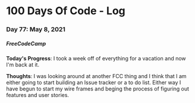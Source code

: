 # 100 Days Of Code - Log
### Day 77: May 8, 2021
##### FreeCodeCamp 

**Today's Progress**: I took a week off of everything for a vacation and now I'm back at it. 

**Thoughts**: I was looking around at another FCC thing and I think that I am either going to start building an Issue tracker or a to do list. Either way I have begun to start my wire frames and beging the process of figuring out features and user stories.